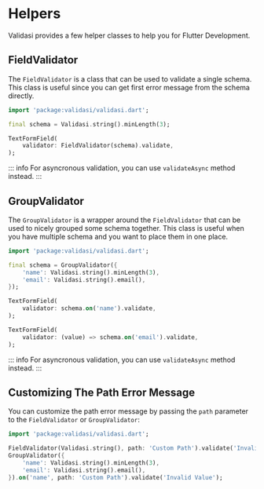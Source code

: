 # Helpers

Validasi provides a few helper classes to help you for Flutter Development.

## FieldValidator

The `FieldValidator` is a class that can be used to validate a single schema. This class is useful since you can
get first error message from the schema directly.

```dart
import 'package:validasi/validasi.dart';

final schema = Validasi.string().minLength(3);

TextFormField(
    validator: FieldValidator(schema).validate,
);
```

::: info
For asyncronous validation, you can use `validateAsync` method instead.
:::

## GroupValidator

The `GroupValidator` is a wrapper around the `FieldValidator` that can be used to nicely grouped some schema
together. This class is useful when you have multiple schema and you want to place them in one place.

```dart
import 'package:validasi/validasi.dart';

final schema = GroupValidator({
    'name': Validasi.string().minLength(3),
    'email': Validasi.string().email(),
});

TextFormField(
    validator: schema.on('name').validate,
);

TextFormField(
    validator: (value) => schema.on('email').validate,
);
```

::: info
For asyncronous validation, you can use `validateAsync` method instead.
:::

## Customizing The Path Error Message

You can customize the path error message by passing the `path` parameter to the `FieldValidator` or `GroupValidator`:

```dart
import 'package:validasi/validasi.dart';

FieldValidator(Validasi.string(), path: 'Custom Path').validate('Invalid Value');
GroupValidator({
    'name': Validasi.string().minLength(3),
    'email': Validasi.string().email(),
}).on('name', path: 'Custom Path').validate('Invalid Value');
```